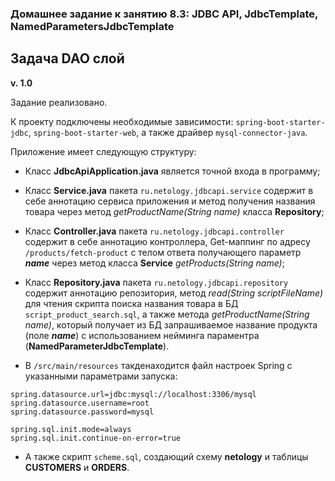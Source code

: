 ### Домашнее задание к занятию 8.3: JDBC API, JdbcTemplate, NamedParametersJdbcTemplate
## Задача DAO слой

**v. 1.0**

Задание реализовано.

К проекту подключены необходимые зависимости: `spring-boot-starter-jdbc`, 
`spring-boot-starter-web`, а также драйвер `mysql-connector-java`.

Приложение имеет следующую структуру:
- Класс **JdbcApiApplication.java** является точной входа в программу;
- Класс **Service.java** пакета `ru.netology.jdbcapi.service` содержит в себе 
аннотацию сервиса приложения и метод получения названия товара через метод
 _getProductName(String name)_ класса **Repository**;
- Класс **Controller.java** пакета `ru.netology.jdbcapi.controller` содержит
в себе аннотацию контроллера, Get-маппинг по адресу `/products/fetch-product`
с телом ответа получающего параметр _**name**_ через метод класса **Service** _getProducts(String name)_;
- Класс **Repository.java** пакета `ru.netology.jdbcapi.repository` содержит
аннотацию репозитория, метод _read(String scriptFileName)_ для чтения скрипта поиска названия товара в БД
`script_product_search.sql`, а также метода _getProductName(String name)_, который получает из БД
запрашиваемое название продукта (поле **_name_**) с использованием нейминга параментра (**NamedParameterJdbcTemplate**).

- В `/src/main/resources` такденаходится файл настроек Spring с указанными параметрами запуска:
```
spring.datasource.url=jdbc:mysql://localhost:3306/mysql
spring.datasource.username=root
spring.datasource.password=mysql

spring.sql.init.mode=always
spring.sql.init.continue-on-error=true
```

- А также скрипт `scheme.sql`, создающий схему **netology** и таблицы **СUSTOMERS** и **ORDERS**.